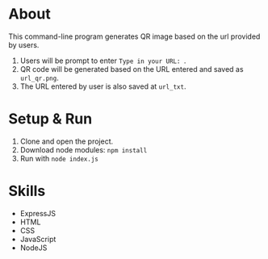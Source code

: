# About

This command-line program generates QR image based on the url provided by users.

1. Users will be prompt to enter `Type in your URL: `.
2. QR code will be generated based on the URL entered and saved as `url_qr.png`.
3. The URL entered by user is also saved at `url_txt`.

# Setup & Run

1. Clone and open the project.
2. Download node modules: `npm install`
3. Run with `node index.js`

# Skills

- ExpressJS
- HTML
- CSS
- JavaScript
- NodeJS

